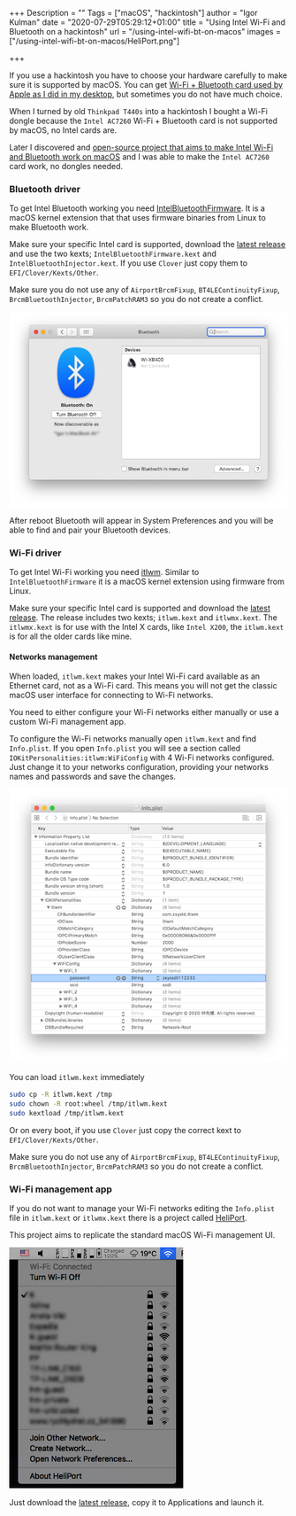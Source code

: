+++
Description = ""
Tags = ["macOS", "hackintosh"]
author = "Igor Kulman"
date = "2020-07-29T05:29:12+01:00"
title = "Using Intel Wi-Fi and Bluetooth on a hackintosh"
url = "/using-intel-wifi-bt-on-macos"
images = ["/using-intel-wifi-bt-on-macos/HeliPort.png"]

+++

If you use a hackintosh you have to choose your hardware carefully to make sure it is supported by macOS. You can get [Wi-Fi + Bluetooth card used by Apple as I did in my desktop](/adding-wifi-and-bluetooth-for-apple-features-to-hackintosh/), but sometimes you do not have much choice. 

When I turned by old `Thinkpad T440s` into a hackintosh I bought a Wi-Fi dongle because the `Intel AC7260` Wi-Fi + Bluetooth card is not supported by macOS, no Intel cards are. 

Later I discovered and [open-source project that aims to make Intel Wi-Fi and Bluetooth work on macOS](https://github.com/OpenIntelWireless) and I was able to make the `Intel AC7260` card work, no dongles needed.

### Bluetooth driver

To get Intel Bluetooth working you need [IntelBluetoothFirmware](https://github.com/OpenIntelWireless/IntelBluetoothFirmware). It is a macOS kernel extension that that uses firmware binaries from Linux to make Bluetooth work.

Make sure your specific Intel card is supported, download the [latest release](https://github.com/OpenIntelWireless/IntelBluetoothFirmware/releases) and use the two kexts; `IntelBluetoothFirmware.kext` and `IntelBluetoothInjector.kext`. If you use `Clover` just copy them to `EFI/Clover/Kexts/Other`.

Make sure you do not use any of `AirportBrcmFixup`, `BT4LEContinuityFixup`, `BrcmBluetoothInjector`, `BrcmPatchRAM3` so you do not create a conflict.

![Bluetooth appearing in System Preferences](BT.png)

After reboot Bluetooth will appear in System Preferences and you will be able to find and pair your Bluetooth devices.

### Wi-Fi driver

To get Intel Wi-Fi working you need [itlwm](https://github.com/OpenIntelWireless/itlwm). Similar to `IntelBluetoothFirmware` it is a macOS kernel extension using firmware from Linux. 

Make sure your specific Intel card is supported and download the [latest release](https://github.com/OpenIntelWireless/itlwm/releases). The release includes two kexts; `itlwm.kext` and `itlwmx.kext`. The `itlwmx.kext` is for use with the Intel X cards, like `Intel X200`, the `itlwm.kext` is for all the older cards like mine.

#### Networks management

When loaded, `itlwm.kext` makes your Intel Wi-Fi card available as an Ethernet card, not as a Wi-Fi card. This means you will not get the classic macOS user interface for connecting to Wi-Fi networks. 

You need to either configure your Wi-Fi networks either manually or use a custom Wi-Fi management app.

To configure the Wi-Fi networks manually open `itlwm.kext` and find `Info.plist`. If you open `Info.plist` you will see a section called `IOKitPersonalities:itlwm:WiFiConfig` with 4 Wi-Fi networks configured. Just change it to your networks configuration, providing your networks names and passwords and save the changes.

<!--more-->

![Manual network configuration](itlwm_manual.png)

You can load `itlwm.kext` immediately

```bash
sudo cp -R itlwm.kext /tmp
sudo chown -R root:wheel /tmp/itlwm.kext
sudo kextload /tmp/itlwm.kext
```

Or on every boot, if you use `Clover` just copy the correct kext to `EFI/Clover/Kexts/Other`.

Make sure you do not use any of `AirportBrcmFixup`, `BT4LEContinuityFixup`, `BrcmBluetoothInjector`, `BrcmPatchRAM3` so you do not create a conflict.

### Wi-Fi management app

If you do not want to manage your Wi-Fi networks editing the `Info.plist` file in `itlwm.kext` or `itlwmx.kext` there is a project called [HeliPort](https://github.com/OpenIntelWireless/HeliPort).

This project aims to replicate the standard macOS Wi-Fi management UI. 

![HeliPort features](HeliPort.png)

Just download the [latest release](https://github.com/OpenIntelWireless/HeliPort/releases), copy it to Applications and launch it.